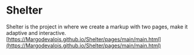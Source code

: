 # Shelter
Shelter is the project in where we create a markup with two pages, make it adaptive and interactive.
[https://Margodevalois.github.io/Shelter/pages/main/main.html](https://Margodevalois.github.io/Shelter/pages/main/main.html)
